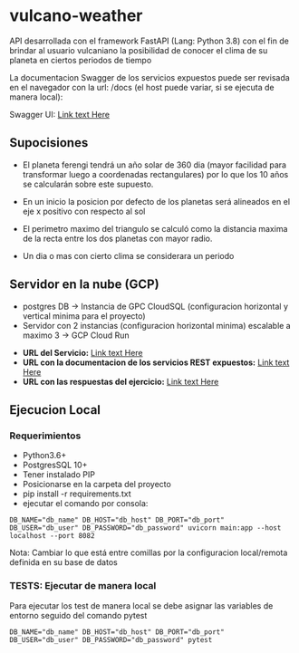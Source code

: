# vulcano-weather

API desarrollada con el framework FastAPI (Lang: Python 3.8)
con el fin de brindar al usuario vulcaniano
la posibilidad de conocer el clima de su planeta en ciertos periodos de tiempo

La documentacion Swagger de los servicios expuestos puede ser 
revisada en el navegador con la url: /docs (el host puede variar, si se ejecuta de manera local):

Swagger UI: [Link text Here](https://vulcano-weather-z2exu4tjca-uc.a.run.app/docs)


## Supocisiones

- El planeta ferengi tendrá un año solar de 360 dia (mayor facilidad para transformar luego a coordenadas rectangulares) 
por lo que los 10 años se calcularán sobre este supuesto. 

- En un inicio la posicion por defecto de los planetas será alineados en el eje x positivo
con respecto al sol 

- El perimetro maximo del triangulo se calculó como la distancia maxima
de la recta entre los dos planetas con mayor radio.

- Un dia o mas con cierto clima se considerara un periodo 

  
## Servidor en la nube (GCP)

* postgres DB -> Instancia de GPC CloudSQL (configuracion horizontal y vertical minima para el proyecto)
* Servidor con 2 instancias (configuracion horizontal minima) escalable a maximo 3 -> GCP Cloud Run


- **URL del Servicio:** [Link text Here](https://vulcano-weather-z2exu4tjca-uc.a.run.app/)
- **URL con la documentacion de los servicios REST expuestos:** [Link text Here](https://vulcano-weather-z2exu4tjca-uc.a.run.app/docs)
- **URL con las respuestas del ejercicio:** [Link text Here](https://vulcano-weather-z2exu4tjca-uc.a.run.app/weather/periods/count)


## Ejecucion Local
### Requerimientos 
* Python3.6+
* PostgresSQL 10+
* Tener instalado PIP
* Posicionarse en la carpeta del proyecto
* pip install -r requirements.txt
* ejecutar el comando por consola:

```
DB_NAME="db_name" DB_HOST="db_host" DB_PORT="db_port" DB_USER="db_user" DB_PASSWORD="db_password" uvicorn main:app --host localhost --port 8082
```

Nota: Cambiar lo que está entre comillas por la configuracion local/remota definida
en su base de datos

### TESTS: Ejecutar de manera local

Para ejecutar los test de manera local se debe asignar las variables de entorno
seguido del comando pytest

```
DB_NAME="db_name" DB_HOST="db_host" DB_PORT="db_port" DB_USER="db_user" DB_PASSWORD="db_password" pytest
```

